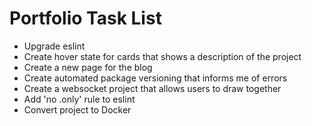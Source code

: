 # Portfolio Task List

- Upgrade eslint
- Create hover state for cards that shows a description of the project
- Create a new page for the blog
- Create automated package versioning that informs me of errors
- Create a websocket project that allows users to draw together
- Add 'no .only' rule to eslint
- Convert project to Docker
